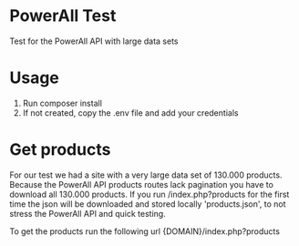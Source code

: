 # PowerAll Test

Test for the PowerAll API with large data sets


# Usage
1. Run composer install
2. If not created, copy the .env file and add your credentials

# Get products
For our test we had a site with a very large data set of 130.000 products. Because the PowerAll API products routes lack pagination you have to download all 130.000 products. If you run /index.php?products for the first time the json will be downloaded and stored locally 'products.json', to not stress the PowerAll API and quick testing.

To get the products run the following url
{DOMAIN}/index.php?products
